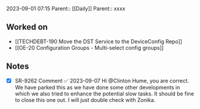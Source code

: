2023-09-01 07:15
Parent:: [[Daily]] 
Parent:: xxxx




## Worked on

- [[TECHDEBT-190 Move the DST Service to the DeviceConfig Repo]]
- [[OE-20 Configuration Groups - Multi-select config groups]]

## Notes

- [x] SR-9262 Comment ✅ 2023-09-07
Hi @Clinton Hume, you are correct. We have parked this as we have done some other developments in which we also tried to enhance the potential slow tasks. It should be fine to close this one out. I will just double check with Zonika.







